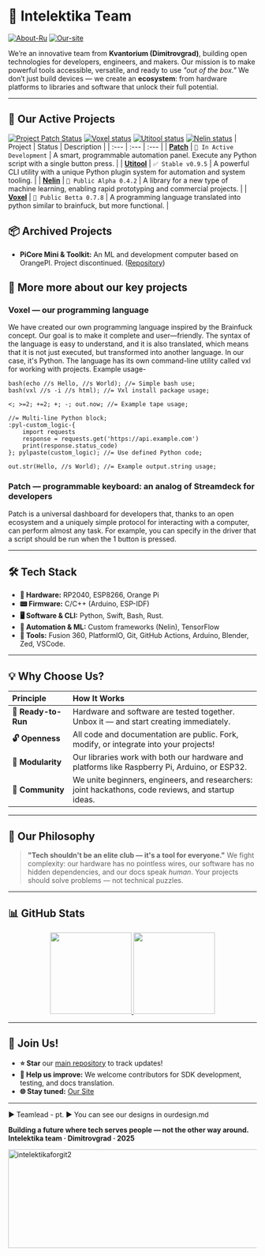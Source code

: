 # 🌟 Intelektika Team

[![About-Ru](https://img.shields.io/badge/README-RU%20-0088CC?style=for-the-badge&logo=github)](https://github.com/Intelektika-team/Intelektika-team/blob/main/README-RU.md)
[![Our-site](https://img.shields.io/badge/OUR-SITE%20-green?style=for-the-badge&logo=github)](https://intelektika-team.github.io/)


We’re an innovative team from **Kvantorium (Dimitrovgrad)**, building open technologies for developers, engineers, and makers. Our mission is to make powerful tools accessible, versatile, and ready to use *"out of the box."* We don’t just build devices — we create an **ecosystem**: from hardware platforms to libraries and software that unlock their full potential.

---


## 🧩 Our Active Projects


[![Project Patch Status](https://img.shields.io/badge/Project%20Patch-In%20Active%20Development-orange?style=for-the-badge)](#)
[![Voxel status](https://img.shields.io/badge/VoxLang-Betta%20v0.7.8-brightgreen?style=for-the-badge)](#)
[![Utitool status](https://img.shields.io/badge/Utitool-Stable%20v0.9.5-red?style=for-the-badge)](#)
[![Nelin status](https://img.shields.io/badge/Nelin-Alpha%20v0.4.2-yellow?style=for-the-badge)](#)
| Project | Status | Description |
| :--- | :--- | :--- |
| [**Patch**](https://github.com/Intelektika-team/Patch) | `🚧 In Active Development` | A smart, programmable automation panel. Execute any Python script with a single button press. | 
| [**Utitool**](https://github.com/Intelektika-team/Utitool) | `✅ Stable v0.9.5` | A powerful CLI utility with a unique Python plugin system for automation and system tooling. | 
| [**Nelin**](https://github.com/Intelektika-team/Nelin) | `🧪 Public Alpha 0.4.2` | A library for a new type of machine learning, enabling rapid prototyping and commercial projects. |
| [**Voxel**](https://github.com/Intelektika-team/Voxel) | `🧪 Public Betta 0.7.8` | A programming language translated into python similar to brainfuck, but more functional. |

## 📦 Archived Projects

*   **PiCore Mini & Toolkit:** An ML and development computer based on OrangePI. Project discontinued. ([Repository](https://github.com/Intelektika-team/PiCore_mini-startup))


## 🔎 More more about our key projects

### Voxel — our programming language
We have created our own programming language inspired by the Brainfuck concept. Our goal is to make it complete and user—friendly. The syntax of the language is easy to understand, and it is also translated, which means that it is not just executed, but transformed into another language. In our case, it's Python. The language has its own command-line utility called vxl for working with projects. Example usage-
```
bash(echo //s Hello, //s World); //= Simple bash use;
bash(vxl //s -i //s html); //= Vxl install package usage;

<; >=2; +=2; +; -; out.now; //= Example tape usage;

//= Multi-line Python block;
:pyl-custom_logic-{
    import requests
    response = requests.get('https://api.example.com')
    print(response.status_code)
}; pylpaste(custom_logic); //= Use defined Python code;

out.str(Hello, //s World); //= Example output.string usage;
```

### Patch — programmable keyboard: an analog of Streamdeck for developers
Patch is a universal dashboard for developers that, thanks to an open ecosystem and a uniquely simple protocol for interacting with a computer, can perform almost any task. For example, you can specify in the driver that a script should be run when the 1 button is pressed.

---

## 🛠 Tech Stack

*   **💾 Hardware:** RP2040, ESP8266, Orange Pi
*   **📟 Firmware:** C/C++ (Arduino, ESP-IDF)
*   **🖥 Software & CLI:** Python, Swift, Bash, Rust.
*   **🤖 Automation & ML:** Custom frameworks (Nelin), TensorFlow
*   **🔧 Tools:** Fusion 360, PlatformIO, Git, GitHub Actions, Arduino, Blender, Zed, VSCode.




---

## 💡 Why Choose Us?

| **Principle** | **How It Works** |
| :--- | :--- |
| **🚀 Ready-to-Run** | Hardware and software are tested together. Unbox it — and start creating immediately. |
| **🔓 Openness** | All code and documentation are public. Fork, modify, or integrate into your projects! |
| **🧱 Modularity** | Our libraries work with both our hardware and platforms like Raspberry Pi, Arduino, or ESP32. |
| **👥 Community** | We unite beginners, engineers, and researchers: joint hackathons, code reviews, and startup ideas. |

---

## 🧠 Our Philosophy

> **"Tech shouldn't be an elite club — it's a tool for everyone."**
> We fight complexity: our hardware has no pointless wires, our software has no hidden dependencies, and our docs speak *human*. Your projects should solve problems — not technical puzzles.

---
## 📊 GitHub Stats
<div align="center"> <a href="https://github.com/Intelektika-team"> <img height="165" src="https://github-readme-stats.vercel.app/api?username=Intelektika-team&show_icons=true&theme=dark&hide_border=true" /> </a> <a href="https://github.com/Intelektika-team"> <img height="165" src="https://github-readme-stats.vercel.app/api/top-langs?username=Intelektika-team&layout=compact&theme=dark&hide_border=true&langs_count=8" /> </a> </div>



---

## 🚪 Join Us!

- **⭐ Star** our [main repository](https://github.com/Intelektika-team/Intelektika-team) to track updates!
- **🐞 Help us improve:** We welcome contributors for SDK development, testing, and docs translation.
- **🌐 Stay tuned:** [Our Site](https://intelektika-team.github.io/)

---

► Teamlead - pt.
► You can see our designs in ourdesign.md

**Building a future where tech serves people — not the other way around.**
**Intelektika team · Dimitrovgrad · 2025**



<img width="1411" height="200" alt="intelektikaforgit2" src="https://github.com/user-attachments/assets/778e325d-f01f-4603-bc64-7a5b2dd2fd6e" />
